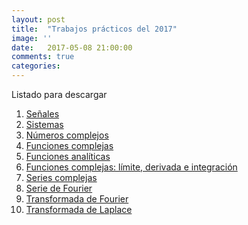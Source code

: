```yaml
---
layout: post
title:  "Trabajos prácticos del 2017"
image: ''
date:   2017-05-08 21:00:00
comments: true
categories: 
---
```


Listado para descargar

1. <a href="https://drive.google.com/open?id=0B8Whe9RgutGNNm8tVVdtZEZTVTQ" target="_blank">Señales</a>
2. <a href="https://drive.google.com/open?id=0B8Whe9RgutGNS29Ra1gzSXp6Z28" target="_blank">Sistemas</a>
3. <a href="https://drive.google.com/open?id=0B8Whe9RgutGNSWFlX3pLQnRFTVk" target="_blank">Números complejos</a>
4. <a href="https://drive.google.com/open?id=0B8Whe9RgutGNendSSTM5Q2psM1k" target="_blank">Funciones complejas</a>
5. <a href="https://drive.google.com/open?id=0B8Whe9RgutGNbmNlRXJxb1JlS2s" target="_blank">Funciones analíticas</a>
6. <a href="https://drive.google.com/open?id=0B8Whe9RgutGNU3ZwN1lUeFN1Nk0" target="_blank">Funciones complejas: límite, derivada e integración</a>
7. <a href="https://drive.google.com/open?id=0B8Whe9RgutGNWXNLNWhaUk5wTE0" target="_blank">Series complejas</a>
8. <a href="https://drive.google.com/open?id=0B8Whe9RgutGNdHdEMHo4LUt6MWM" target="_blank">Serie de Fourier</a>
9. <a href="https://drive.google.com/open?id=0B8Whe9RgutGNS0JuQkgtM3BkY0E" target="_blank">Transformada de Fourier</a>
10. <a href="https://drive.google.com/open?id=0B8Whe9RgutGNdmtRc0hnSUdLNGc" target="_blank">Transformada de Laplace</a>
